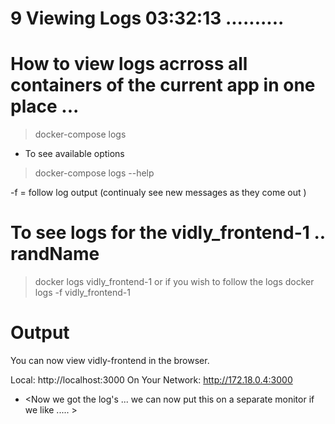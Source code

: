 # 9  Viewing Logs     03:32:13     ..........

# How to view logs acrross all containers of the current app in one place ... 

> docker-compose logs 


- To see available options 

> docker-compose logs --help

-f = follow log output (continualy see new messages as they come out )


# To see logs for the vidly_frontend-1  .. randName 

> docker logs  vidly_frontend-1
or if you wish to follow the logs 
> docker logs -f vidly_frontend-1



# Output 

You can now view vidly-frontend in the browser.

  Local:            http://localhost:3000
  On Your Network:  http://172.18.0.4:3000 


- <Now we got the log's ... we can now put this on a separate monitor if we like ..... >
